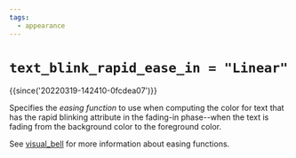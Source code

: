 ```yaml
---
tags:
  - appearance
---
```

# `text_blink_rapid_ease_in = "Linear"`

{{since('20220319-142410-0fcdea07')}}

Specifies the *easing function* to use when computing the color
for text that has the rapid blinking attribute in the fading-in
phase--when the text is fading from the background color to the
foreground color.

See [visual_bell](visual_bell.md) for more information about
easing functions.
